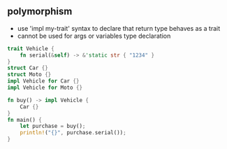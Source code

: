 ## polymorphism

* use 'impl my-trait' syntax to declare that return type behaves as a trait
* cannot be used for args or variables type declaration

```rust
trait Vehicle {
    fn serial(&self) -> &'static str { "1234" }
}
struct Car {}
struct Moto {}
impl Vehicle for Car {}
impl Vehicle for Moto {}

fn buy() -> impl Vehicle {
    Car {}
}
fn main() {
    let purchase = buy();
    println!("{}", purchase.serial());
}
```